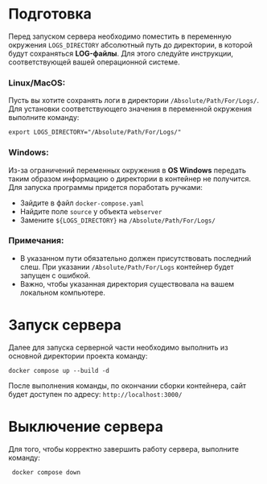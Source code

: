 # Подготовка

Перед запуском сервера необходимо поместить в переменную окружения `LOGS_DIRECTORY` абсолютный путь до директории, в которой будут сохраняться **LOG-файлы**. Для этого следуйте инструкции, соответствующей вашей операционной системе. 

### Linux/MacOS:

Пусть вы хотите сохранять логи в директории `/Absolute/Path/For/Logs/`. Для установки соответствующего значения в переменной окружения выполните команду:

    export LOGS_DIRECTORY="/Absolute/Path/For/Logs/"
    
### Windows:

Из-за ограничений переменных окружения в **OS Windows** передать таким образом информацию о директории в контейнер не получится. Для запуска программы придется поработать ручками: 
    
- Зайдите в файл `docker-compose.yaml` 
- Найдите поле `source` у объекта `webserver`
- Замените `${LOGS_DIRECTORY}` на  `/Absolute/Path/For/Logs/`
    
### Примечания:

- В указанном пути обязательно должен присутствовать последний слеш. При указании `/Absolute/Path/For/Logs` контейнер будет запущен с ошибкой. 
- Важно, чтобы указанная директория существовала на вашем локальном компьютере. 
 
# Запуск сервера
 
Далее для запуска серверной части необходимо выполнить из основной директории проекта команду:

    docker compose up --build -d
    
После выполнения команды, по окончании сборки контейнера, сайт будет доступен по адресу: `http://localhost:3000/`

# Выключение сервера

Для того, чтобы корректно завершить работу сервера, выполните команду:
    
     docker compose down

  
